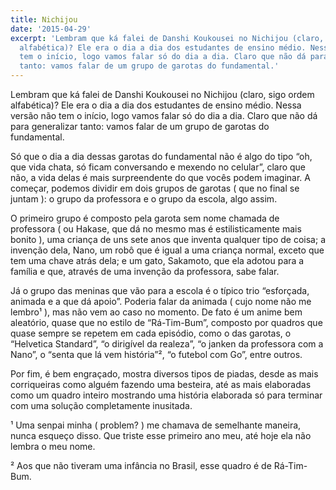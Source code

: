 ```yaml
---
title: Nichijou
date: '2015-04-29'
excerpt: 'Lembram que ká falei de Danshi Koukousei no Nichijou (claro, sigo ordem
  alfabética)? Ele era o dia a dia dos estudantes de ensino médio. Nessa versão não
  tem o início, logo vamos falar só do dia a dia. Claro que não dá para generalizar
  tanto: vamos falar de um grupo de garotas do fundamental.'
---
```




Lembram que ká falei de Danshi Koukousei no Nichijou (claro, sigo ordem
alfabética)? Ele era o dia a dia dos estudantes de ensino médio. Nessa
versão não tem o início, logo vamos falar só do dia a dia. Claro que não
dá para generalizar tanto: vamos falar de um grupo de garotas do
fundamental.

Só que o dia a dia dessas garotas do fundamental não é algo do tipo “oh,
que vida chata, só ficam conversando e mexendo no celular”, claro que
não, a vida delas é mais surpreendente do que vocês podem imaginar. A
começar, podemos dividir em dois grupos de garotas ( que no final se
juntam ): o grupo da professora e o grupo da escola, algo assim.

O primeiro grupo é composto pela garota sem nome chamada de professora (
ou Hakase, que dá no mesmo mas é estilisticamente mais bonito ), uma
criança de uns sete anos que inventa qualquer tipo de coisa; a invenção
dela, Nano, um robô que é igual a uma criança normal, exceto que tem uma
chave atrás dela; e um gato, Sakamoto, que ela adotou para a família e
que, através de uma invenção da professora, sabe falar.

Já o grupo das meninas que vão para a escola é o típico trio “esforçada,
animada e a que dá apoio”. Poderia falar da animada ( cujo nome não me
lembro¹ ), mas não vem ao caso no momento. De fato é um anime bem
aleatório, quase que no estilo de “Rá-Tim-Bum”, composto por quadros que
quase sempre se repetem em cada episódio, como o das garotas, o
“Helvetica Standard”, “o dirigível da realeza”, “o janken da professora
com a Nano”, o “senta que lá vem história”², “o futebol com Go”, entre
outros.

Por fim, é bem engraçado, mostra diversos tipos de piadas, desde as mais
corriqueiras como alguém fazendo uma besteira, até as mais elaboradas
como um quadro inteiro mostrando uma história elaborada só para terminar
com uma solução completamente inusitada.

<!-- more -->

¹ Uma senpai minha ( problem? ) me chamava de semelhante maneira, nunca
esqueço disso. Que triste esse primeiro ano meu, até hoje ela não lembra
o meu nome.

² Aos que não tiveram uma infância no Brasil, esse quadro é de
Rá-Tim-Bum.



